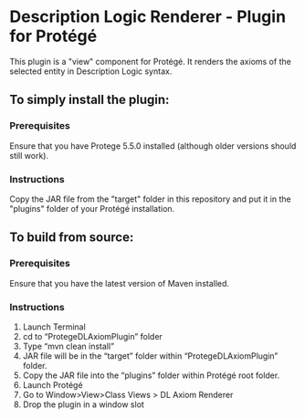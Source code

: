 # Description Logic Renderer  - Plugin for Protégé

This plugin is a "view" component for Protégé. 
It renders the axioms of the selected entity in Description Logic syntax.

## To simply install the plugin:

### Prerequisites 
Ensure that you have Protege 5.5.0 installed (although older versions should still work).

### Instructions
Copy the JAR file from the "target" folder in this repository and put it in the "plugins" folder of your Protégé installation.

## To build from source:

### Prerequisites
Ensure that you have the latest version of Maven installed.  

### Instructions
1. Launch Terminal
2. cd to “ProtegeDLAxiomPlugin” folder
3. Type “mvn clean install”
4. JAR file will be in the “target” folder within “ProtegeDLAxiomPlugin” folder.
5. Copy the JAR file into the “plugins” folder within Protégé root folder. 
6. Launch Protégé
7. Go to Window>View>Class Views > DL Axiom Renderer
8. Drop the plugin in a window slot
